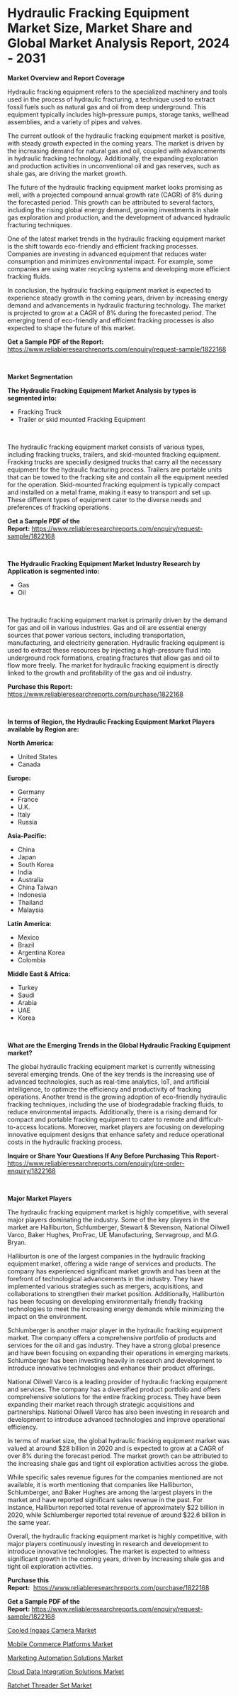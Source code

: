 <p><h1>Hydraulic Fracking Equipment Market Size, Market Share and Global Market Analysis Report, 2024 - 2031</h1></p><p><strong>Market Overview and Report Coverage</strong></p>
<p><p>Hydraulic fracking equipment refers to the specialized machinery and tools used in the process of hydraulic fracturing, a technique used to extract fossil fuels such as natural gas and oil from deep underground. This equipment typically includes high-pressure pumps, storage tanks, wellhead assemblies, and a variety of pipes and valves.</p><p>The current outlook of the hydraulic fracking equipment market is positive, with steady growth expected in the coming years. The market is driven by the increasing demand for natural gas and oil, coupled with advancements in hydraulic fracking technology. Additionally, the expanding exploration and production activities in unconventional oil and gas reserves, such as shale gas, are driving the market growth.</p><p>The future of the hydraulic fracking equipment market looks promising as well, with a projected compound annual growth rate (CAGR) of 8% during the forecasted period. This growth can be attributed to several factors, including the rising global energy demand, growing investments in shale gas exploration and production, and the development of advanced hydraulic fracturing techniques.</p><p>One of the latest market trends in the hydraulic fracking equipment market is the shift towards eco-friendly and efficient fracking processes. Companies are investing in advanced equipment that reduces water consumption and minimizes environmental impact. For example, some companies are using water recycling systems and developing more efficient fracking fluids.</p><p>In conclusion, the hydraulic fracking equipment market is expected to experience steady growth in the coming years, driven by increasing energy demand and advancements in hydraulic fracturing technology. The market is projected to grow at a CAGR of 8% during the forecasted period. The emerging trend of eco-friendly and efficient fracking processes is also expected to shape the future of this market.</p></p>
<p><strong>Get a Sample PDF of the Report:</strong> <a href="https://www.reliableresearchreports.com/enquiry/request-sample/1822168">https://www.reliableresearchreports.com/enquiry/request-sample/1822168</a></p>
<p>&nbsp;</p>
<p><strong>Market Segmentation</strong></p>
<p><strong>The Hydraulic Fracking Equipment Market Analysis by types is segmented into:</strong></p>
<p><ul><li>Fracking Truck</li><li>Trailer or skid mounted Fracking Equipment</li></ul></p>
<p>&nbsp;</p>
<p><p>The hydraulic fracking equipment market consists of various types, including fracking trucks, trailers, and skid-mounted fracking equipment. Fracking trucks are specially designed trucks that carry all the necessary equipment for the hydraulic fracturing process. Trailers are portable units that can be towed to the fracking site and contain all the equipment needed for the operation. Skid-mounted fracking equipment is typically compact and installed on a metal frame, making it easy to transport and set up. These different types of equipment cater to the diverse needs and preferences of fracking operations.</p></p>
<p><strong>Get a Sample PDF of the Report:</strong>&nbsp;<a href="https://www.reliableresearchreports.com/enquiry/request-sample/1822168">https://www.reliableresearchreports.com/enquiry/request-sample/1822168</a></p>
<p>&nbsp;</p>
<p><strong>The Hydraulic Fracking Equipment Market Industry Research by Application is segmented into:</strong></p>
<p><ul><li>Gas</li><li>Oil</li></ul></p>
<p>&nbsp;</p>
<p><p>The hydraulic fracking equipment market is primarily driven by the demand for gas and oil in various industries. Gas and oil are essential energy sources that power various sectors, including transportation, manufacturing, and electricity generation. Hydraulic fracking equipment is used to extract these resources by injecting a high-pressure fluid into underground rock formations, creating fractures that allow gas and oil to flow more freely. The market for hydraulic fracking equipment is directly linked to the growth and profitability of the gas and oil industry.</p></p>
<p><strong>Purchase this Report:</strong>&nbsp; <a href="https://www.reliableresearchreports.com/purchase/1822168">https://www.reliableresearchreports.com/purchase/1822168</a></p>
<p>&nbsp;</p>
<p><strong>In terms of Region, the Hydraulic Fracking Equipment Market Players available by Region are:</strong></p>
<p>
    <p> <strong> North America: </strong>
        <ul>
            <li>United States</li>
            <li>Canada</li>
        </ul>
        </p> 
    <p> <strong> Europe: </strong>
        <ul>
            <li>Germany</li>
            <li>France</li>
            <li>U.K.</li>
            <li>Italy</li>
            <li>Russia</li>
        </ul>
        </p> 
    <p> <strong> Asia-Pacific: </strong>
        <ul>
            <li>China</li>
            <li>Japan</li>
            <li>South Korea</li>
            <li>India</li>
            <li>Australia</li>
            <li>China Taiwan</li>
            <li>Indonesia</li>
            <li>Thailand</li>
            <li>Malaysia</li>
        </ul>
        </p> 
    <p> <strong> Latin America: </strong>
        <ul>
            <li>Mexico</li>
            <li>Brazil</li>
            <li>Argentina Korea</li>
            <li>Colombia</li>
        </ul>
        </p> 
    <p> <strong> Middle East & Africa: </strong>
        <ul>
            <li>Turkey</li>
            <li>Saudi</li>
            <li>Arabia</li>
            <li>UAE</li>
            <li>Korea</li>
        </ul>
    </p>
    </p>
<p>&nbsp;</p>
<p><strong>What are the Emerging Trends in the Global Hydraulic Fracking Equipment market?</strong></p>
<p><p>The global hydraulic fracking equipment market is currently witnessing several emerging trends. One of the key trends is the increasing use of advanced technologies, such as real-time analytics, IoT, and artificial intelligence, to optimize the efficiency and productivity of fracking operations. Another trend is the growing adoption of eco-friendly hydraulic fracking techniques, including the use of biodegradable fracking fluids, to reduce environmental impacts. Additionally, there is a rising demand for compact and portable fracking equipment to cater to remote and difficult-to-access locations. Moreover, market players are focusing on developing innovative equipment designs that enhance safety and reduce operational costs in the hydraulic fracking process.</p></p>
<p><strong>Inquire or Share Your Questions If Any Before Purchasing This Report</strong>- <a href="https://www.reliableresearchreports.com/enquiry/pre-order-enquiry/1822168">https://www.reliableresearchreports.com/enquiry/pre-order-enquiry/1822168</a></p>
<p>&nbsp;</p>
<p><strong>Major Market Players</strong></p>
<p><p>The hydraulic fracking equipment market is highly competitive, with several major players dominating the industry. Some of the key players in the market are Halliburton, Schlumberger, Stewart & Stevenson, National Oilwell Varco, Baker Hughes, ProFrac, UE Manufacturing, Servagroup, and M.G. Bryan.</p><p>Halliburton is one of the largest companies in the hydraulic fracking equipment market, offering a wide range of services and products. The company has experienced significant market growth and has been at the forefront of technological advancements in the industry. They have implemented various strategies such as mergers, acquisitions, and collaborations to strengthen their market position. Additionally, Halliburton has been focusing on developing environmentally friendly fracking technologies to meet the increasing energy demands while minimizing the impact on the environment.</p><p>Schlumberger is another major player in the hydraulic fracking equipment market. The company offers a comprehensive portfolio of products and services for the oil and gas industry. They have a strong global presence and have been focusing on expanding their operations in emerging markets. Schlumberger has been investing heavily in research and development to introduce innovative technologies and enhance their product offerings.</p><p>National Oilwell Varco is a leading provider of hydraulic fracking equipment and services. The company has a diversified product portfolio and offers comprehensive solutions for the entire fracking process. They have been expanding their market reach through strategic acquisitions and partnerships. National Oilwell Varco has also been investing in research and development to introduce advanced technologies and improve operational efficiency.</p><p>In terms of market size, the global hydraulic fracking equipment market was valued at around $28 billion in 2020 and is expected to grow at a CAGR of over 8% during the forecast period. The market growth can be attributed to the increasing shale gas and tight oil exploration activities across the globe.</p><p>While specific sales revenue figures for the companies mentioned are not available, it is worth mentioning that companies like Halliburton, Schlumberger, and Baker Hughes are among the largest players in the market and have reported significant sales revenue in the past. For instance, Halliburton reported total revenue of approximately $22 billion in 2020, while Schlumberger reported total revenue of around $22.6 billion in the same year.</p><p>Overall, the hydraulic fracking equipment market is highly competitive, with major players continuously investing in research and development to introduce innovative technologies. The market is expected to witness significant growth in the coming years, driven by increasing shale gas and tight oil exploration activities.</p></p>
<p><strong>Purchase this Report:</strong>&nbsp;&nbsp;<a href="https://www.reliableresearchreports.com/purchase/1822168">https://www.reliableresearchreports.com/purchase/1822168</a></p>
<p></p>
<p><strong>Get a Sample PDF of the Report:</strong>&nbsp;<a href="https://www.reliableresearchreports.com/enquiry/request-sample/1822168">https://www.reliableresearchreports.com/enquiry/request-sample/1822168</a></p>
<p><p><a href="https://github.com/ChiragRp1/Market-Research-Report-List-2/blob/main/cooled-ingaas-camera-market.md">Cooled Ingaas Camera Market</a></p><p><a href="https://medium.com/@oliviastone00/mobile-commerce-platforms-market-size-cagr-trends-2024-2030-4f534663a9f5">Mobile Commerce Platforms Market</a></p><p><a href="https://medium.com/@oliviastone00/marketing-automation-solutions-market-size-and-market-trends-complete-industry-overview-2023-to-334703cae5d1">Marketing Automation Solutions Market</a></p><p><a href="https://medium.com/p/4f83d58a1bb8/edit">Cloud Data Integration Solutions Market</a></p><p><a href="https://github.com/ChiragRP21/Market-Research-Report-List-2/blob/main/ratchet-threader-set-market.md">Ratchet Threader Set Market</a></p></p>